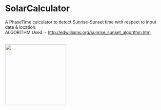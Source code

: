 # SolarCalculator
A PhaseTime calculator to detect Sunrise-Sunset time with respect to input date & location.
</br> 
ALGORITHM Used :- http://edwilliams.org/sunrise_sunset_algorithm.htm
 </br> 
</br> 

 <img src="https://user-images.githubusercontent.com/29976344/50740921-553dab80-121c-11e9-8704-421f3d5c51f2.jpeg" width="200"/>
